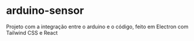 # arduino-sensor
Projeto com a integração entre o arduino e o código, feito em Electron com Tailwind CSS e React
